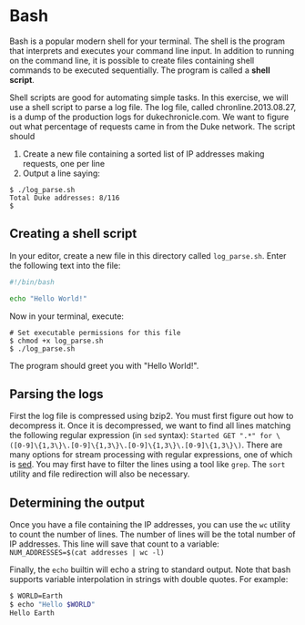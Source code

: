 # Bash

Bash is a popular modern shell for your terminal. The shell is the program that interprets and executes your command line input. In addition to running on the command line, it is possible to create files containing shell commands to be executed sequentially. The program is called a **shell script**.

Shell scripts are good for automating simple tasks. In this exercise, we will use a shell script to parse a log file. The log file, called chronline.2013.08.27, is a dump of the production logs for dukechronicle.com. We want to figure out what percentage of requests came in from the Duke network. The script should
1) Create a new file containing a sorted list of IP addresses making requests, one per line
2) Output a line saying:
```
$ ./log_parse.sh
Total Duke addresses: 8/116
$
```

## Creating a shell script

In your editor, create a new file in this directory called `log_parse.sh`. Enter the following text into the file:
```bash
#!/bin/bash

echo "Hello World!"
```

Now in your terminal, execute:
```
# Set executable permissions for this file
$ chmod +x log_parse.sh
$ ./log_parse.sh
```

The program should greet you with "Hello World!".

## Parsing the logs

First the log file is compressed using bzip2. You must first figure out how to decompress it. Once it is decompressed, we want to find all lines matching the following regular expression (in `sed` syntax): `Started GET ".*" for \([0-9]\{1,3\}\.[0-9]\{1,3\}\.[0-9]\{1,3\}\.[0-9]\{1,3\}\)`. There are many options for stream processing with regular expressions, one of which is [sed](http://www.grymoire.com/Unix/Sed.html). You may first have to filter the lines using a tool like `grep`. The `sort` utility and file redirection will also be necessary.

## Determining the output

Once you have a file containing the IP addresses, you can use the `wc` utility to count the number of lines. The number of lines will be the total number of IP addresses. This line will save that count to a variable:
`NUM_ADDRESSES=$(cat addresses | wc -l)`

Finally, the `echo` builtin will echo a string to standard output. Note that bash supports variable interpolation in strings with double quotes. For example:
```bash
$ WORLD=Earth
$ echo "Hello $WORLD"
Hello Earth
```
